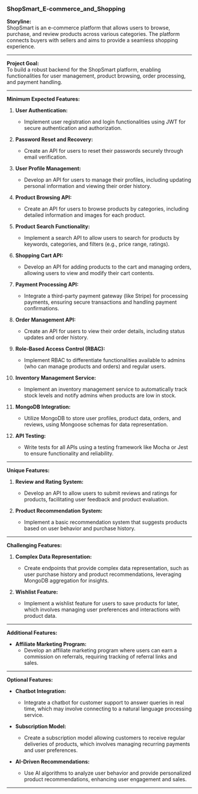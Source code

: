 ### **ShopSmart_E-commerce_and_Shopping**

**Storyline:**  
ShopSmart is an e-commerce platform that allows users to browse, purchase, and review products across various categories. The platform connects buyers with sellers and aims to provide a seamless shopping experience.

---

**Project Goal:**  
To build a robust backend for the ShopSmart platform, enabling functionalities for user management, product browsing, order processing, and payment handling.

---

**Minimum Expected Features:**
1. **User Authentication:**
   - Implement user registration and login functionalities using JWT for secure authentication and authorization.
  
2. **Password Reset and Recovery:**
   - Create an API for users to reset their passwords securely through email verification.

3. **User Profile Management:**
   - Develop an API for users to manage their profiles, including updating personal information and viewing their order history.

4. **Product Browsing API:**
   - Create an API for users to browse products by categories, including detailed information and images for each product.

5. **Product Search Functionality:**
   - Implement a search API to allow users to search for products by keywords, categories, and filters (e.g., price range, ratings).

6. **Shopping Cart API:**
   - Develop an API for adding products to the cart and managing orders, allowing users to view and modify their cart contents.

7. **Payment Processing API:**
   - Integrate a third-party payment gateway (like Stripe) for processing payments, ensuring secure transactions and handling payment confirmations.

8. **Order Management API:**
   - Create an API for users to view their order details, including status updates and order history.

9. **Role-Based Access Control (RBAC):**
   - Implement RBAC to differentiate functionalities available to admins (who can manage products and orders) and regular users.

10. **Inventory Management Service:**
    - Implement an inventory management service to automatically track stock levels and notify admins when products are low in stock.

11. **MongoDB Integration:**
    - Utilize MongoDB to store user profiles, product data, orders, and reviews, using Mongoose schemas for data representation.

12. **API Testing:**
    - Write tests for all APIs using a testing framework like Mocha or Jest to ensure functionality and reliability.

---

**Unique Features:**
1. **Review and Rating System:**
   - Develop an API to allow users to submit reviews and ratings for products, facilitating user feedback and product evaluation.

2. **Product Recommendation System:**
   - Implement a basic recommendation system that suggests products based on user behavior and purchase history.

---

**Challenging Features:**
1. **Complex Data Representation:**
   - Create endpoints that provide complex data representation, such as user purchase history and product recommendations, leveraging MongoDB aggregation for insights.

2. **Wishlist Feature:**
   - Implement a wishlist feature for users to save products for later, which involves managing user preferences and interactions with product data.

---

**Additional Features:**
- **Affiliate Marketing Program:**
   - Develop an affiliate marketing program where users can earn a commission on referrals, requiring tracking of referral links and sales.

---

**Optional Features:**
- **Chatbot Integration:**
   - Integrate a chatbot for customer support to answer queries in real time, which may involve connecting to a natural language processing service.

- **Subscription Model:**
   - Create a subscription model allowing customers to receive regular deliveries of products, which involves managing recurring payments and user preferences.

- **AI-Driven Recommendations:**
   - Use AI algorithms to analyze user behavior and provide personalized product recommendations, enhancing user engagement and sales.

---
